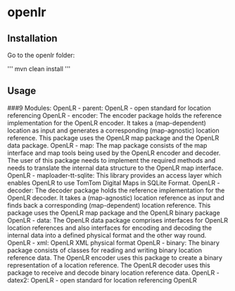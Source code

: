 # openlr

## Installation

Go to the openlr folder:

'''
mvn clean install
'''

## Usage

###9 Modules:
OpenLR - parent: OpenLR - open standard for location referencing
OpenLR - encoder:	The encoder package holds the reference implementation for the OpenLR encoder. It takes a (map-dependent) location as input and generates a corresponding (map-agnostic) location reference. This package uses the OpenLR map package and the OpenLR data package.
OpenLR - map:	The map package consists of the map interface and map tools being used by the OpenLR encoder and decoder. The user of this package needs to implement the required methods and needs to translate the internal data structure to the OpenLR map interface.
OpenLR - maploader-tt-sqlite:	This library provides an access layer which enables OpenLR to use TomTom Digital Maps in SQLite Format.
OpenLR - decoder:	The decoder package holds the reference implementation for the OpenLR decoder. It takes a (map-agnostic) location reference as input and finds back a corresponding (map-dependent) location reference. This package uses the OpenLR map package and the OpenLR binary package
OpenLR - data:	The OpenLR data package comprises interfaces for OpenLR location references and also interfaces for encoding and decoding the internal data into a defined physical format and the other way round.
OpenLR - xml:	OpenLR XML physical format
OpenLR - binary:	The binary package consists of classes for reading and writing binary location reference data. The OpenLR encoder uses this package to create a binary representation of a location reference. The OpenLR decoder uses this package to receive and decode binary location reference data.
OpenLR - datex2:	OpenLR - open standard for location referencing
OpenLR
